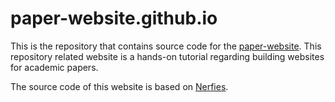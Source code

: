 # paper-website.github.io
This is the repository that contains source code for the [paper-website](https://paper-website.github.io/). This repository related website is a hands-on tutorial regarding building websites for academic papers. 

The source code of this website is based on [Nerfies](https://nerfies.github.io).
